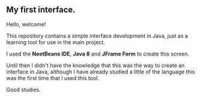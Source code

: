 ## My first interface.

Hello, welcome!

This repository contains a simple interface development in Java, just as a learning tool for use in the main project.

I used the **NeetBeans IDE**, **Java 8** and **JFrame Form** to create this screen.

Until then I didn't have the knowledge that this was the way to create an interface in Java, although I have already studied a little of the language this was the first time that I used this tool.

Good studies.

